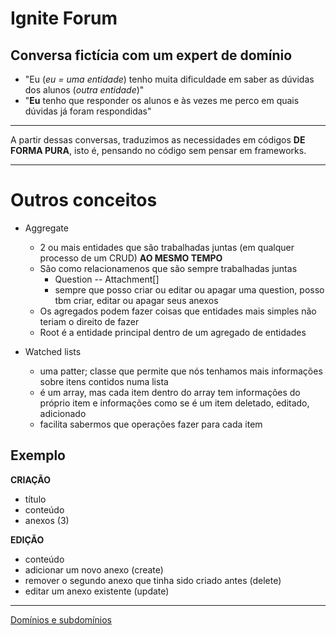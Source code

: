 # Ignite Forum

## Conversa fictícia com um expert de domínio
- "Eu (*eu = uma entidade*) tenho muita dificuldade em saber as dúvidas dos alunos (*outra entidade*)"
- "**Eu** tenho que responder os alunos e às vezes me perco em quais dúvidas já foram respondidas"

---

A partir dessas conversas, traduzimos as necessidades em códigos **DE FORMA PURA**, isto é, pensando no código sem pensar em frameworks.

---

# Outros conceitos

- Aggregate
    - 2 ou mais entidades que são trabalhadas juntas (em qualquer processo de um CRUD) **AO MESMO TEMPO**
    - São como relacionamenos que são sempre trabalhadas juntas
        - Question -- Attachment[]
        - sempre que posso criar ou editar ou apagar uma question, posso tbm criar, editar ou apagar seus anexos
    - Os agregados podem fazer coisas que entidades mais simples não teriam o direito de fazer
    - Root é a entidade principal dentro de um agregado de entidades

- Watched lists
    - uma patter; classe que permite que nós tenhamos mais informações sobre itens contidos numa lista
    - é um array, mas cada item dentro do array tem informações do próprio item e informações como se é um item deletado, editado, adicionado
    - facilita sabermos que operações fazer para cada item

## Exemplo
**CRIAÇÃO**
- título
- conteúdo
- anexos (3)

**EDIÇÃO**
- conteúdo
- adicionar um novo anexo (create)
- remover o segundo anexo que tinha sido criado antes (delete)
- editar um anexo existente (update)

---

[Domínios e subdomínios](src\domain\readme.md)